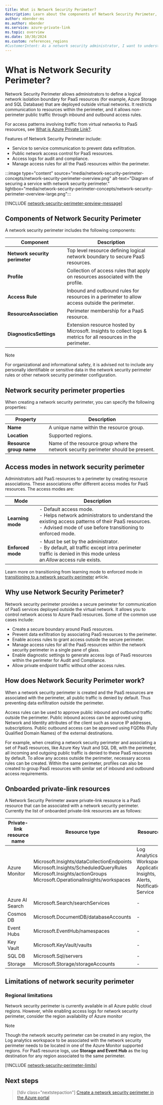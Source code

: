 ```yaml
---
title: What is Network Security Perimeter?
description: Learn about the components of Network Security Perimeter, a feature that allows Azure PaaS resources to communicate within an explicit trusted boundary, or perimeter.
author: mbender-ms
ms.author: mbender
ms.service: azure-private-link
ms.topic: overview
ms.date: 10/30/2024
ms.custom: references_regions
#CustomerIntent: As a network security administrator, I want to understand how to use Network Security Perimeter to control network access to Azure PaaS resources.
---
```


# What is Network Security Perimeter?

Network Security Perimeter allows administrators to define a logical network isolation boundary for PaaS resources (for example, Azure Storage and SQL Database) that are deployed outside virtual networks. It restricts communication to resources within the perimeter, and it allows non-perimeter public traffic through inbound and outbound access rules.

For access patterns involving traffic from virtual networks to PaaS resources, see [What is Azure Private Link?](private-link-overview.md).

Features of Network Security Perimeter include:
- Service to service communication to prevent data exfiltration.
- Public network access control for PaaS resources.
- Access logs for audit and compliance.
- Manage access rules for all the PaaS resources within the perimeter. 


:::image type="content" source="media/network-security-perimeter-concepts/network-security-perimeter-overview.png" alt-text="Diagram of securing a service with network security perimeter." lightbox="media/network-security-perimeter-concepts/network-security-perimeter-overview-large.png":::

[!INCLUDE [network-security-perimeter-preview-message](../../includes/network-security-perimeter-preview-message.md)]

## Components of Network Security Perimeter

A network security perimeter includes the following components:

| **Component** |**Description**|
|---------------------|------------------------------------------------------------------------------------------------------------|
| **Network security perimeter** | Top level resource defining logical network boundary to secure PaaS resources. |
| **Profile** | Collection of access rules that apply on resources associated with the profile. |
| **Access Rule**| Inbound and outbound rules for resources in a perimeter to allow access outside the perimeter. |
| **ResourceAssociation** | Perimeter membership for a PaaS resource. |
| **DiagnosticsSettings** | Extension resource hosted by Microsoft. Insights to collect logs & metrics for all resources in the perimeter. |

> [!NOTE]
> For organizational and informational safety, it is advised not to include any personally identifiable or sensitive data in the network security perimeter rules or other network security perimeter configuration.

## Network security perimeter properties

When creating a network security perimeter, you can specify the following properties:

| **Property** | **Description** |
|------------------|-------------|
| **Name** | A unique name within the resource group. |
| **Location** | Supported regions. |
| **Resource group name** | Name of the resource group where the network security perimeter should be present. |

## Access modes in network security perimeter

Administrators add PaaS resources to a perimeter by creating resource associations. These associations offer different access modes for PaaS resources. The access modes are:

| **Mode** | **Description** |
|----------------|--------|
| **Learning mode**  | - Default access mode.</br>- Helps network administrators to understand the existing access patterns of their PaaS resources.</br>- Advised mode of use before transitioning to enforced mode.|
| **Enforced mode**  | - Must be set by the administrator.</br>- By default, all traffic except intra perimeter traffic is denied in this mode unless an *Allow* access rule exists. |


Learn more on transitioning from learning mode to enforced mode in [transitioning to a network security perimeter](network-security-perimeter-transition.md) article.

## Why use Network Security Perimeter?

Network security perimeter provides a secure perimeter for communication of PaaS services deployed outside the virtual network. It allows you to control network access to Azure PaaS resources. Some of the common use cases include:

- Create a secure boundary around  PaaS resources.
- Prevent data exfiltration by associating PaaS resources  to the perimeter.
- Enable access rules to grant access outside the secure perimeter.
- Manage access rules for all the PaaS resources within the network security perimeter in a single pane of glass.
- Enable diagnostic settings to generate access logs of PaaS resources within the perimeter for Audit and Compliance.
- Allow private endpoint traffic without other access rules.


## How does Network Security Perimeter work?

When a network security perimeter is created and the PaaS resources are associated with the  perimeter, all public traffic is denied by default. Thus preventing data exfiltration outside the perimeter.

Access rules can be used to approve public inbound and outbound traffic outside the perimeter. Public inbound access can be approved using Network and Identity  attributes of the client such as source IP addresses, subscriptions. Public outbound access can be approved using FQDNs (Fully Qualified Domain Names) of the external destinations.

For example, when creating a network security perimeter and associating a set of PaaS resources, like Azure Key Vault and SQL DB, with the perimeter, all incoming and outgoing public traffic is denied to these PaaS resources by default. To allow any access outside the perimeter, necessary access rules can be created. Within the same perimeter, profiles can also be created to group PaaS resources with similar set of inbound and outbound access requirements.


## Onboarded private-link resources
A Network Security Perimeter aware private-link resource is a PaaS resource that can be associated with a network security perimeter. Currently the list of onboarded private-link resources are as follows:

| Private-link resource name | Resource type | Resources |
|---------------------------|---------------|-----------|
| Azure Monitor             | Microsoft.Insights/dataCollectionEndpoints<br>Microsoft.Insights/ScheduledQueryRules<br>Microsoft.Insights/actionGroups<br>Microsoft.OperationalInsights/workspaces | Log Analytics Workspace, Application Insights, Alerts, Notification Service |
| Azure AI Search          | Microsoft.Search/searchServices | - |
| Cosmos DB                | Microsoft.DocumentDB/databaseAccounts | - |
| Event Hubs                | Microsoft.EventHub/namespaces | - |
| Key Vault                 | Microsoft.KeyVault/vaults | - |
| SQL DB                    | Microsoft.Sql/servers | - |
| Storage                   | Microsoft.Storage/storageAccounts | - |


## Limitations of network security perimeter

### Regional limitations

Network security perimeter is currently available in all Azure public cloud regions. However, while enabling access logs for network security perimeter, consider the region availability of Azure monitor

> [!NOTE]
> Though the network security perimeter can be created in any region, the Log analytics workspace to be associated with the network security perimeter needs to be located in one of the Azure Monitor supported regions.
> For PaaS resource logs, use **Storage and Event Hub** as the log destination for any region associated to the same perimeter.

[!INCLUDE [network-security-perimeter-limits](../../includes/network-security-perimeter-limits.md)]

## Next steps

> [!div class="nextstepaction"]
> [Create a network security perimeter in the Azure portal](./network-security-perimeter-diagnostic-logs.md)
